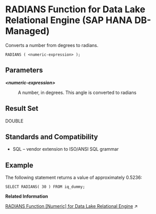 <!-- loiodbeab0046dff49e89f016a8496e978f8 -->

# RADIANS Function for Data Lake Relational Engine \(SAP HANA DB-Managed\)

Converts a number from degrees to radians.



```
RADIANS ( <numeric-expression> );
```



<a name="loiodbeab0046dff49e89f016a8496e978f8__section_srz_xm5_vrb"/>

## Parameters


<dl>
<dt><b>

*<numeric-expression\>*

</b></dt>
<dd>

A number, in degrees. This angle is converted to radians



</dd>
</dl>



<a name="loiodbeab0046dff49e89f016a8496e978f8__section_lvz_zm5_vrb"/>

## Result Set

DOUBLE



<a name="loiodbeab0046dff49e89f016a8496e978f8__section_eyj_1n5_vrb"/>

## Standards and Compatibility

-   SQL – vendor extension to ISO/ANSI SQL grammar



<a name="loiodbeab0046dff49e89f016a8496e978f8__section_hkz_1n5_vrb"/>

## Example

The following statement returns a value of approximately 0.5236:

```
SELECT RADIANS( 30 ) FROM iq_dummy;
```

**Related Information**  


[RADIANS Function \[Numeric\] for Data Lake Relational Engine](https://help.sap.com/viewer/19b3964099384f178ad08f2d348232a9/2023_4_QRC/en-US/a572340384f21015b1d3dab0d7a76062.html "Converts a number from degrees to radians.") :arrow_upper_right:

